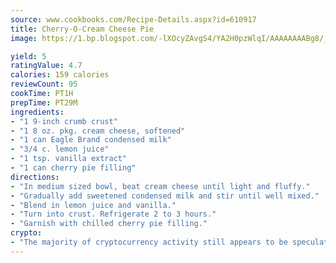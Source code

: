 ```yaml
---
source: www.cookbooks.com/Recipe-Details.aspx?id=610917
title: Cherry-O-Cream Cheese Pie
image: https://1.bp.blogspot.com/-lXOcyZAvgS4/YA2H0pzWlqI/AAAAAAAABg8/_HX4JI-WmFM0Tz684w_qYjP9vBzksmFNgCLcBGAsYHQ/s219/20.png

yield: 5
ratingValue: 4.7
calories: 159 calories
reviewCount: 95
cookTime: PT1H
prepTime: PT29M
ingredients:
- "1 9-inch crumb crust"
- "1 8 oz. pkg. cream cheese, softened"
- "1 can Eagle Brand condensed milk"
- "3/4 c. lemon juice"
- "1 tsp. vanilla extract"
- "1 can cherry pie filling"
directions:
- "In medium sized bowl, beat cream cheese until light and fluffy."
- "Gradually add sweetened condensed milk and stir until well mixed."
- "Blend in lemon juice and vanilla."
- "Turn into crust. Refrigerate 2 to 3 hours."
- "Garnish with chilled cherry pie filling."
crypto:
- "The majority of cryptocurrency activity still appears to be speculative."
---
```

